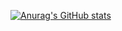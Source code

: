 [![Anurag's GitHub stats](https://github-readme-stats.vercel.app/api?julesgzel=anuraghazra)](https://github.com/anuraghazra/github-readme-stats)
